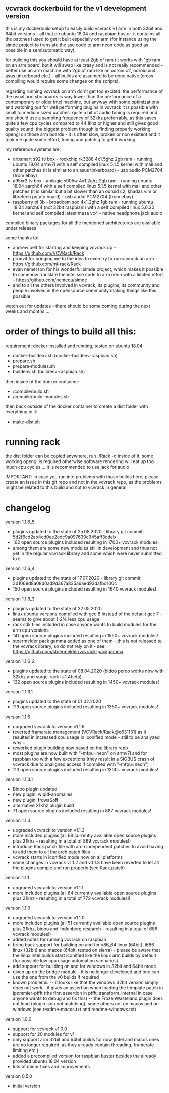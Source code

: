 ## vcvrack dockerbuild for the v1 development version

this is my dockerbuild setup to easily build vcvrack v1 arm in both 32bit and 64bit versions - all that on ubuntu 18.04 and raspbian buster. it contains all the patches i used to get it built especially on arm (for instance using the simde project to translate the sse code to arm neon code as good as possible in a semiautomatic way).

for building this you should have at least 2gb of ram (it works with 1gb ram on an arm board, but it will swap like crazy and is not really recommended - better use an arm machine with 2gb of ram like an odroid c2, odroid xu4, asus tinkerboard etc.) - all builds are assumed to be done native (cross compiling would require some changes on the scripts).

regarding running vcvrack on arm don't get too excited: the performance of the usual arm sbc boards is way lower than the performance of a contemporary or older intel machine, but anyway with some optimizations and watching out for well performing plugins in vcvrack it is possible with small to medium sized patches. quite a bit of audio tuning is required and one should use a sampling frequency of 32khz preferrably, as this saves quite a few cpu cycles compared to 44.1khz or higher and still gives good quality sound. the biggest problem though is finding properly working opengl on those arm boards - it is often slow, broken or non existent and it took me quite some effort, tuning and patchig to get it working.

my reference systems are:
* orbsmart s92 tv box - rockchip rk3288 4x1.5ghz 2gb ram - running ubuntu 18.04 armv7l with a self compiled linux 5.1.5 kernel with mali and other patches (it is similar to an asus tinkerboard) - usb audio PCM2704 (from ebay)
* a95xr2 tv box - amlogic s905w 4x1.2ghz 2gb ram - running ubuntu 18.04 aarch64 with a self compiled linux 5.1.5 kernel with mali and other patches (it is similar but a bit slower than an odroid c2, khadas vim or libretech potato board) - usb audio PCM2704 (from ebay)
* raspberry pi 3b - broadcom soc 4x1.2ghz 1gb ram - running ubuntu 18.04 aarch64 (not 32bit raspbian!) with a self compiled linux 5.0.20 kernel and self compiled latest mesa vc4 - native headphone jack audio

compiled binary packages for all the mentioned architectures are available under releases

some thanks to:
- andrew belt for starting and keeping vcvrack up - https://github.com/VCVRack/Rack
- pronvit for bringing me to the idea to even try to run vcvrack on arm - https://github.com/mi-rack/Rack
- evan nemerson for his wonderful simde project, which makes it possible to somehow translate the intel sse code to arm neon with a limited effort - https://github.com/nemequ/simde
- and to all the others involved in vcvrack, its plugins, its community and people involved in the opensource community making things like this possible

watch out for updates - there should be some coming during the next weeks and months ...


# order of things to build all this:

requirement: docker installed and running, tested on ubuntu 18.04

- docker-buildenv.sh (docker-buildenv-raspbian.sh)
- prepare.sh
- prepare-modules.sh
- buildenv.sh (buildenv-raspbian.sh)

then inside of the docker container:

- /compile/build.sh
- /compile/build-modules.sh

then back outside of the docker container to create a dist folder with everything in it:

- make-dist.sh

# running rack

the dist folder can be copied anywhere, run ./Rack -d inside of it, some working opengl is required otherwise software rendering will eat up too much cpu cycles ... it is recommended to use jack for audio

IMPORTANT: in case you run into problems with those builds here, please create an issue in this git repo and not in the vcvrack repo, as the problems might be related to this build and not to vcvrack in general

# changelog

version 1.1.6_5
- plugins updated to the state of 25.08.2020 - library git commit: 5d2f6cd2ab4cd0ee2edc9a097630c945aff3cdeb
- 162 open source plugins included resulting in 1700+ vcvrack modules!
- among them are some new modules still in development and thus not yet in the regular vcvrack library and some which were never submitted to it

version 1.1.6_4
- plugins updated to the state of 17.07.2020 - library git commit: 3d1069d8a08d0ad9d367a835a6aed93dafbd100c
- 150 open source plugins included resulting in 1640 vcvrack modules!

version 1.1.6_3
- plugins updated to the state of 22.05.2020
- linux ubuntu versions compiled with gcc 8 instead of the default gcc 7 - seems to give about 1-2% less cpu usage
- rack sdk files included in case anyone wants to build modules for the arm cpu versions
- 141 open source plugins included resulting in 1550+ vcvrack modules!
- stoermelder pack gamma added as one of them - this is not released to the vcvrack library, so do not rely on it - see: https://github.com/stoermelder/vcvrack-packgamma

version 1.1.6_2
- plugins updated to the state of 08.04.2020 (bidoo perco works now with 32khz and surge-rack is 1.4beta)
- 132 open source plugins included resulting in 1450+ vcvrack modules!

version 1.1.6.1
- plugins updated to the state of 01.02.2020
- 119 open source plugins included resulting in 1350+ vcvrack modules!

version 1.1.6
- upgraded vcvrack to version v1.1.6
- reverted framerate management (VCVRack/Rack@e631131) as it resulted in increased cpu usage in iconified mode - still to be analyzed why ...
- reworked plugin building now based on the library repo
- most plugins are now built with "-mfpu=neon" on armv7l and for raspbian too with a few exceptions (they result in a SIGBUS crash of vcvrack due to unaligned access if compiled with "-mfpu=neon")
- 113 open source plugins included resulting in 1300+ vcvrack modules!

version 1.1.3.1
- Bidoo plugin updated
- new plugin: wiqid-anomalies
- new plugin: trowaSoft
- alternative 21Khz plugin build
- 71 open source plugins included resulting in 887 vcvrack modules!

version 1.1.3
- upgraded vcvrack to version v1.1.3
- more included plugins (all 68 currently available open source plugins plus 21khz - resulting in a total of 869 vcvrack modules!)
- introduce Rack.patch file with arch independent patches to avoid having to add them to all the arch patch files
- vcvrack starts in iconified mode now on all platforms
- some changes in vcvrack v1.1.2 and v.1.1.3 have been reverted to let all the plugins comple and run properly (see Rack.patch)

version 1.1.1
- upgraded vcvrack to version v1.1.1
- more included plugins (all 64 currently available open source plugins plus 21khz - resulting in a total of 772 vcvrack modules!)

version 1.1.0
- upgraded vcvrack to version v1.1.0
- more included plugins (all 51 currently available open source plugins plus 21khz, bidoo and lindenberg research - resulting in a total of 686 vcvrack modules!)
- added notes for running vcvrack on raspbian
- bring back support for building on and for x86_64 linux (64bit), i686 linux (32bit) and macos (64bit, tested on sierra) - please be aware that the linux intel builds start iconified like the linux arm builds by default (for possible low cpu usage automation scenarios)
- add support for building on and for windows in 32bit and 64bit mode
- given up on the bridge module - it is no longer developed and one can use the one from the v0 builds if required
- known problems:
-- it looks like that the windows 32bit version simply does not work - it gives an assertion when loading the template patch in jpommier-pffft (the first assertion in pffft_transform_internal in case anyone wants to debug and fix this)
-- the FrozenWasteland plugin does not load (plugin.json not matching), some others not on macos and on windows (see readme-macos.txt and readme-windows.txt)

version 1.0.0
- support for vcvrack v1.0.0
- support for 20 modules for v1
- only support arm 32bit and 64bit builds for now (intel and macos ones are no longer required, as they already contain threading, framerate limiting etc.)
- added a precompiled version for raspbian buster besides the already provided ubuntu 18.04 version
- lots of minor fixes and improvements

version 0.5.0
- initial version
